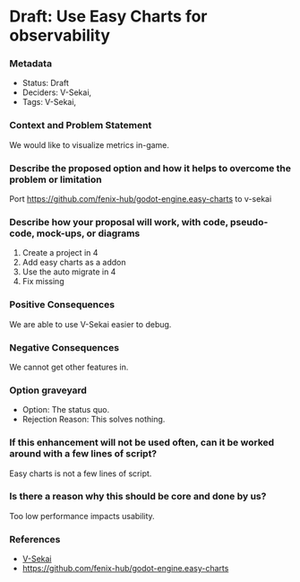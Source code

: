 # Draft: Use Easy Charts for observability

### Metadata

- Status: Draft <!-- draft | proposed | rejected | accepted | deprecated | superseded by -->
- Deciders: V-Sekai,
- Tags: V-Sekai,

### Context and Problem Statement

We would like to visualize metrics in-game.

### Describe the proposed option and how it helps to overcome the problem or limitation

Port <https://github.com/fenix-hub/godot-engine.easy-charts> to v-sekai

### Describe how your proposal will work, with code, pseudo-code, mock-ups, or diagrams

1. Create a project in 4
2. Add easy charts as a addon
3. Use the auto migrate in 4
4. Fix missing

### Positive Consequences

We are able to use V-Sekai easier to debug.

### Negative Consequences

We cannot get other features in.

### Option graveyard

- Option: The status quo. <!-- List the proposed options no longer open for consideration. -->
- Rejection Reason: This solves nothing. <!-- List the reasons for the rejection: (the bad traits) -->

### If this enhancement will not be used often, can it be worked around with a few lines of script?

Easy charts is not a few lines of script.

### Is there a reason why this should be core and done by us?

Too low performance impacts usability.

### References

- [V-Sekai](https://v-sekai.org/)
- <https://github.com/fenix-hub/godot-engine.easy-charts>
